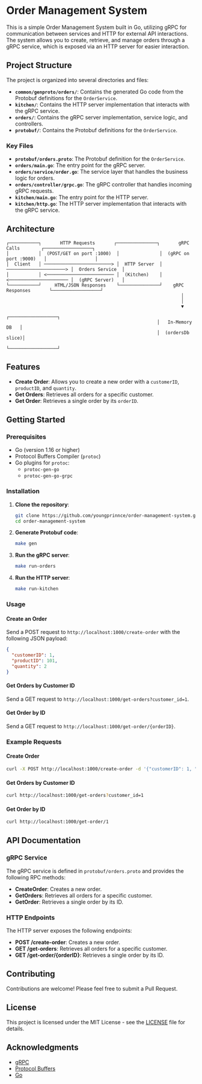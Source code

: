 # Order Management System

This is a simple Order Management System built in Go, utilizing gRPC for communication between services and HTTP for external API interactions. The system allows you to create, retrieve, and manage orders through a gRPC service, which is exposed via an HTTP server for easier interaction.

## Project Structure

The project is organized into several directories and files:

- **`common/genproto/orders/`**: Contains the generated Go code from the Protobuf definitions for the `OrderService`.
- **`kitchen/`**: Contains the HTTP server implementation that interacts with the gRPC service.
- **`orders/`**: Contains the gRPC server implementation, service logic, and controllers.
- **`protobuf/`**: Contains the Protobuf definitions for the `OrderService`.

### Key Files

- **`protobuf/orders.proto`**: The Protobuf definition for the `OrderService`.
- **`orders/main.go`**: The entry point for the gRPC server.
- **`orders/service/order.go`**: The service layer that handles the business logic for orders.
- **`orders/controller/grpc.go`**: The gRPC controller that handles incoming gRPC requests.
- **`kitchen/main.go`**: The entry point for the HTTP server.
- **`kitchen/http.go`**: The HTTP server implementation that interacts with the gRPC service.

## Architecture

```
┌───────────┐       HTTP Requests       ┌───────────────┐       gRPC Calls        ┌──────────────────┐
│           │  (POST/GET on port :1000)  │               │  (gRPC on port :9000)   │                  │
│  Client   │ ─────────────────────────> │  HTTP Server  │ ──────────────────────> │  Orders Service  │
│           │ <───────────────────────── │  (Kitchen)    │ <────────────────────── │  (gRPC Server)   │
└───────────┘     HTML/JSON Responses    └───────────────┘    gRPC Responses       └──────────────────┘
                                                                 │
                                                                 │
                                                                 ▼
                                                        ┌──────────────────┐
                                                        │   In-Memory DB   │
                                                        │  (ordersDb slice)│
                                                        └──────────────────┘
```

## Features

- **Create Order**: Allows you to create a new order with a `customerID`, `productID`, and `quantity`.
- **Get Orders**: Retrieves all orders for a specific customer.
- **Get Order**: Retrieves a single order by its `orderID`.

## Getting Started

### Prerequisites

- Go (version 1.16 or higher)
- Protocol Buffers Compiler (`protoc`)
- Go plugins for `protoc`:
  - `protoc-gen-go`
  - `protoc-gen-go-grpc`

### Installation

1. **Clone the repository**:
   ```bash
   git clone https://github.com/youngprinnce/order-management-system.git
   cd order-management-system
   ```

2. **Generate Protobuf code**:
   ```bash
   make gen
   ```

3. **Run the gRPC server**:
   ```bash
   make run-orders
   ```

4. **Run the HTTP server**:
   ```bash
   make run-kitchen
   ```

### Usage

#### Create an Order

Send a POST request to `http://localhost:1000/create-order` with the following JSON payload:

```json
{
  "customerID": 1,
  "productID": 101,
  "quantity": 2
}
```

#### Get Orders by Customer ID

Send a GET request to `http://localhost:1000/get-orders?customer_id=1`.

#### Get Order by ID

Send a GET request to `http://localhost:1000/get-order/{orderID}`.

### Example Requests

#### Create Order

```bash
curl -X POST http://localhost:1000/create-order -d '{"customerID": 1, "productID": 101, "quantity": 2}'
```

#### Get Orders by Customer ID

```bash
curl http://localhost:1000/get-orders?customer_id=1
```

#### Get Order by ID

```bash
curl http://localhost:1000/get-order/1
```

## API Documentation

### gRPC Service

The gRPC service is defined in `protobuf/orders.proto` and provides the following RPC methods:

- **CreateOrder**: Creates a new order.
- **GetOrders**: Retrieves all orders for a specific customer.
- **GetOrder**: Retrieves a single order by its ID.

### HTTP Endpoints

The HTTP server exposes the following endpoints:

- **POST /create-order**: Creates a new order.
- **GET /get-orders**: Retrieves all orders for a specific customer.
- **GET /get-order/{orderID}**: Retrieves a single order by its ID.

## Contributing

Contributions are welcome! Please feel free to submit a Pull Request.

## License

This project is licensed under the MIT License - see the [LICENSE](LICENSE) file for details.

## Acknowledgments

- [gRPC](https://grpc.io/)
- [Protocol Buffers](https://developers.google.com/protocol-buffers)
- [Go](https://golang.org/)

